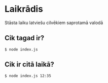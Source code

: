 # Laikrādis
Stāsta laiku latviešu cilvēkiem saprotamā valodā

## Cik tagad ir?
```
$ node index.js
```

## Cik ir citā laikā?
```
$ node index.js 12:35
```
